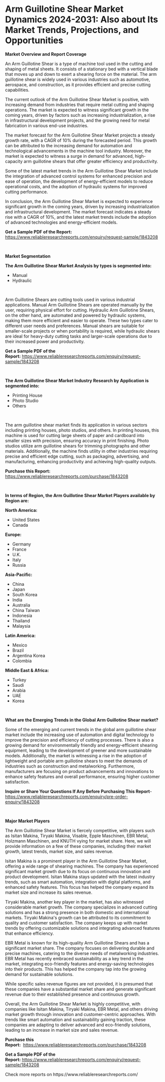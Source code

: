 <p><h1>Arm Guillotine Shear Market Dynamics 2024-2031: Also about Its Market Trends, Projections, and Opportunities</h1></p><p><strong>Market Overview and Report Coverage</strong></p>
<p><p>An Arm Guillotine Shear is a type of machine tool used in the cutting and shaping of metal sheets. It consists of a stationary bed with a vertical blade that moves up and down to exert a shearing force on the material. The arm guillotine shear is widely used in various industries such as automotive, aerospace, and construction, as it provides efficient and precise cutting capabilities. </p><p>The current outlook of the Arm Guillotine Shear Market is positive, with increasing demand from industries that require metal cutting and shaping operations. The market is expected to witness significant growth in the coming years, driven by factors such as increasing industrialization, a rise in infrastructural development projects, and the growing need for metal fabrication in various end-use industries.</p><p>The market forecast for the Arm Guillotine Shear Market projects a steady growth rate, with a CAGR of 10% during the forecasted period. This growth can be attributed to the increasing demand for automation and technological advancements in the machine tool industry. Moreover, the market is expected to witness a surge in demand for advanced, high-capacity arm guillotine shears that offer greater efficiency and productivity.</p><p>Some of the latest market trends in the Arm Guillotine Shear Market include the integration of advanced control systems for enhanced precision and ease of operation, the development of energy-efficient models to reduce operational costs, and the adoption of hydraulic systems for improved cutting performance.</p><p>In conclusion, the Arm Guillotine Shear Market is expected to experience significant growth in the coming years, driven by increasing industrialization and infrastructural development. The market forecast indicates a steady rise with a CAGR of 10%, and the latest market trends include the adoption of advanced technologies and energy-efficient models.</p></p>
<p><strong>Get a Sample PDF of the Report:</strong> <a href="https://www.reliableresearchreports.com/enquiry/request-sample/1843208">https://www.reliableresearchreports.com/enquiry/request-sample/1843208</a></p>
<p>&nbsp;</p>
<p><strong>Market Segmentation</strong></p>
<p><strong>The Arm Guillotine Shear Market Analysis by types is segmented into:</strong></p>
<p><ul><li>Manual</li><li>Hydraulic</li></ul></p>
<p>&nbsp;</p>
<p><p>Arm Guillotine Shears are cutting tools used in various industrial applications. Manual Arm Guillotine Shears are operated manually by the user, requiring physical effort for cutting. Hydraulic Arm Guillotine Shears, on the other hand, are automated and powered by hydraulic systems, making them more efficient and easier to operate. These two types cater to different user needs and preferences. Manual shears are suitable for smaller-scale projects or when portability is required, while hydraulic shears are ideal for heavy-duty cutting tasks and larger-scale operations due to their increased power and productivity.</p></p>
<p><strong>Get a Sample PDF of the Report:</strong>&nbsp;<a href="https://www.reliableresearchreports.com/enquiry/request-sample/1843208">https://www.reliableresearchreports.com/enquiry/request-sample/1843208</a></p>
<p>&nbsp;</p>
<p><strong>The Arm Guillotine Shear Market Industry Research by Application is segmented into:</strong></p>
<p><ul><li>Printing House</li><li>Photo Studio</li><li>Others</li></ul></p>
<p>&nbsp;</p>
<p><p>The arm guillotine shear market finds its application in various sectors including printing houses, photo studios, and others. In printing houses, this machine is used for cutting large sheets of paper and cardboard into smaller sizes with precision, ensuring accuracy in print finishing. Photo studios utilize arm guillotine shears for trimming photographs and other materials. Additionally, the machine finds utility in other industries requiring precise and efficient edge cutting, such as packaging, advertising, and manufacturing, enhancing productivity and achieving high-quality outputs.</p></p>
<p><strong>Purchase this Report:</strong>&nbsp; <a href="https://www.reliableresearchreports.com/purchase/1843208">https://www.reliableresearchreports.com/purchase/1843208</a></p>
<p>&nbsp;</p>
<p><strong>In terms of Region, the Arm Guillotine Shear Market Players available by Region are:</strong></p>
<p>
    <p> <strong> North America: </strong>
        <ul>
            <li>United States</li>
            <li>Canada</li>
        </ul>
        </p> 
    <p> <strong> Europe: </strong>
        <ul>
            <li>Germany</li>
            <li>France</li>
            <li>U.K.</li>
            <li>Italy</li>
            <li>Russia</li>
        </ul>
        </p> 
    <p> <strong> Asia-Pacific: </strong>
        <ul>
            <li>China</li>
            <li>Japan</li>
            <li>South Korea</li>
            <li>India</li>
            <li>Australia</li>
            <li>China Taiwan</li>
            <li>Indonesia</li>
            <li>Thailand</li>
            <li>Malaysia</li>
        </ul>
        </p> 
    <p> <strong> Latin America: </strong>
        <ul>
            <li>Mexico</li>
            <li>Brazil</li>
            <li>Argentina Korea</li>
            <li>Colombia</li>
        </ul>
        </p> 
    <p> <strong> Middle East & Africa: </strong>
        <ul>
            <li>Turkey</li>
            <li>Saudi</li>
            <li>Arabia</li>
            <li>UAE</li>
            <li>Korea</li>
        </ul>
    </p>
    </p>
<p>&nbsp;</p>
<p><strong>What are the Emerging Trends in the Global Arm Guillotine Shear market?</strong></p>
<p><p>Some of the emerging and current trends in the global arm guillotine shear market include the increasing use of automation and digital technology to improve the precision and efficiency of cutting processes. There is also a growing demand for environmentally friendly and energy-efficient shearing equipment, leading to the development of greener and more sustainable models. Additionally, the market is witnessing a rise in the adoption of lightweight and portable arm guillotine shears to meet the demands of industries such as construction and metalworking. Furthermore, manufacturers are focusing on product advancements and innovations to enhance safety features and overall performance, ensuring higher customer satisfaction.</p></p>
<p><strong>Inquire or Share Your Questions If Any Before Purchasing This Report</strong>- <a href="https://www.reliableresearchreports.com/enquiry/pre-order-enquiry/1843208">https://www.reliableresearchreports.com/enquiry/pre-order-enquiry/1843208</a></p>
<p>&nbsp;</p>
<p><strong>Major Market Players</strong></p>
<p><p>The Arm Guillotine Shear Market is fiercely competitive, with players such as Isitan Makina, Tiryaki Makina, Visable, Epple Maschinen, EBR Metal, Holzmann Maschinen, and KNUTH vying for market share. Here, we will provide information on a few of these companies, including their market growth, latest trends, market size, and sales revenue.</p><p>Isitan Makina is a prominent player in the Arm Guillotine Shear Market, offering a wide range of shearing machines. The company has experienced significant market growth due to its focus on continuous innovation and product development. Isitan Makina stays updated with the latest industry trends, such as smart automation, integration with digital platforms, and enhanced safety features. This focus has helped the company expand its market size and increase its sales revenue.</p><p>Tiryaki Makina, another key player in the market, has also witnessed considerable market growth. The company specializes in advanced cutting solutions and has a strong presence in both domestic and international markets. Tiryaki Makina's growth can be attributed to its commitment to quality and customer satisfaction. The company keeps up with market trends by offering customizable solutions and integrating advanced features that enhance efficiency.</p><p>EBR Metal is known for its high-quality Arm Guillotine Shears and has a significant market share. The company focuses on delivering durable and precise machines, catering to the diverse needs of metalworking industries. EBR Metal has recently embraced sustainability as a key trend in the market, integrating eco-friendly features and energy-saving technologies into their products. This has helped the company tap into the growing demand for sustainable solutions.</p><p>While specific sales revenue figures are not provided, it is presumed that these companies have a substantial market share and generate significant revenue due to their established presence and continuous growth.</p><p>Overall, the Arm Guillotine Shear Market is highly competitive, with companies like Isitan Makina, Tiryaki Makina, EBR Metal, and others driving market growth through innovation and customer-centric approaches. With trends like smart automation and sustainability gaining traction, these companies are adapting to deliver advanced and eco-friendly solutions, leading to an increase in market size and sales revenue.</p></p>
<p><strong>Purchase this Report:</strong>&nbsp;&nbsp;<a href="https://www.reliableresearchreports.com/purchase/1843208">https://www.reliableresearchreports.com/purchase/1843208</a></p>
<p></p>
<p><strong>Get a Sample PDF of the Report:</strong>&nbsp;<a href="https://www.reliableresearchreports.com/enquiry/request-sample/1843208">https://www.reliableresearchreports.com/enquiry/request-sample/1843208</a></p>
<p>Check more reports on https://www.reliableresearchreports.com/</p>